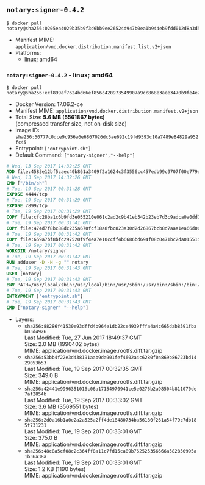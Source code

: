 ## `notary:signer-0.4.2`

```console
$ docker pull notary@sha256:0205ea4029b35b9f3d6bb9ee26524d947b0ea1b944eb9fdd012d8a3d5bbaf7d0
```

-	Manifest MIME: `application/vnd.docker.distribution.manifest.list.v2+json`
-	Platforms:
	-	linux; amd64

### `notary:signer-0.4.2` - linux; amd64

```console
$ docker pull notary@sha256:ecf899af7624bd66ef856c420973549907a9cc868e3aee3470b9fe4e2c5b6ffe
```

-	Docker Version: 17.06.2-ce
-	Manifest MIME: `application/vnd.docker.distribution.manifest.v2+json`
-	Total Size: **5.6 MB (5561867 bytes)**  
	(compressed transfer size, not on-disk size)
-	Image ID: `sha256:50777c0dce9c956a6e6867026dc5ae692c19fd9593c10a7489e84829a952fc45`
-	Entrypoint: `["entrypoint.sh"]`
-	Default Command: `["notary-signer","--help"]`

```dockerfile
# Wed, 13 Sep 2017 14:32:25 GMT
ADD file:4583e12bf5caec40b861a3409f2a1624c3f3556cc457edb99c9707f00e779e45 in / 
# Wed, 13 Sep 2017 14:32:26 GMT
CMD ["/bin/sh"]
# Tue, 19 Sep 2017 00:31:28 GMT
EXPOSE 4444/tcp
# Tue, 19 Sep 2017 00:31:29 GMT
EXPOSE 7899/tcp
# Tue, 19 Sep 2017 00:31:29 GMT
COPY file:cfc28ba1c6b9fd3e055210e061c2ad2c9b41eb542b23eb7d3c9adca0a0dd775d in /notary/signer/ 
# Tue, 19 Sep 2017 00:31:41 GMT
COPY file:474d7f8bc88dc235a670fcf18a8fbc823a30d2d26867bcb8d7aaa1ea66d0cd00 in /notary/signer/ 
# Tue, 19 Sep 2017 00:31:42 GMT
COPY file:659a7bf8bfc297520f9f4ea7e10ccff4b6686bd694f08c0471bc2da01551deb8 in /notary/signer/ 
# Tue, 19 Sep 2017 00:31:42 GMT
WORKDIR /notary/signer
# Tue, 19 Sep 2017 00:31:42 GMT
RUN adduser -D -H -g "" notary
# Tue, 19 Sep 2017 00:31:43 GMT
USER [notary]
# Tue, 19 Sep 2017 00:31:43 GMT
ENV PATH=/usr/local/sbin:/usr/local/bin:/usr/sbin:/usr/bin:/sbin:/bin:/notary/signer
# Tue, 19 Sep 2017 00:31:43 GMT
ENTRYPOINT ["entrypoint.sh"]
# Tue, 19 Sep 2017 00:31:43 GMT
CMD ["notary-signer" "--help"]
```

-	Layers:
	-	`sha256:88286f41530e93dffd4b964e1db22ce4939fffa4a4c665dab8591fbab03d4926`  
		Last Modified: Tue, 27 Jun 2017 18:49:37 GMT  
		Size: 2.0 MB (1990402 bytes)  
		MIME: application/vnd.docker.image.rootfs.diff.tar.gzip
	-	`sha256:53bb4f22e3d438191aab9da901fef4602a4c6280f0a869b86723bd1429053b53`  
		Last Modified: Tue, 19 Sep 2017 00:32:35 GMT  
		Size: 349.0 B  
		MIME: application/vnd.docker.image.rootfs.diff.tar.gzip
	-	`sha256:42441e9996351016c06a17154970941ce5e0276b2a98504b811070de7af2854b`  
		Last Modified: Tue, 19 Sep 2017 00:33:02 GMT  
		Size: 3.6 MB (3569551 bytes)  
		MIME: application/vnd.docker.image.rootfs.diff.tar.gzip
	-	`sha256:2d0a16b1a0e2a2a525a2ff4de18480734ba56180f261a54f79c7db185f731231`  
		Last Modified: Tue, 19 Sep 2017 00:33:01 GMT  
		Size: 375.0 B  
		MIME: application/vnd.docker.image.rootfs.diff.tar.gzip
	-	`sha256:48c8a5cf08c2c364ff8a11c7fd15ca89b762525356666a582850995a1b36a38a`  
		Last Modified: Tue, 19 Sep 2017 00:33:01 GMT  
		Size: 1.2 KB (1190 bytes)  
		MIME: application/vnd.docker.image.rootfs.diff.tar.gzip
